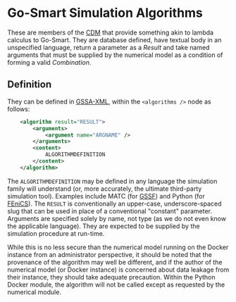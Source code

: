 # Go-Smart Simulation Algorithms

These are members of the [CDM](overview.md) that provide something akin to lambda
calculus to Go-Smart. They are database defined, have textual body in an
unspecified language, return a parameter as a *Result* and take named arguments
that must be supplied by the numerical model as a condition of forming a valid
*Combination*.

## Definition

They can be defined in [GSSA-XML](../gssa-xml.md), within the `<algorithms />` node
as follows:

```xml
    <algorithm result="RESULT">
        <arguments>
            <argument name="ARGNAME" />
        </arguments>
        <content>
            ALGORITHMDEFINITION
        </content>
    </algorithm>
```

The `ALGORITHMDEFINITION` may be defined in any language the simulation family
will understand (or, more accurately, the ultimate third-party simulation tool).
Examples include MATC (for [GSSF](../gssf/overview.md)) and Python (for
[FEniCS](../docker/fenics.md)). The `RESULT` is conventionally an upper-case,
underscore-spaced slug that can be used in place of a conventional "constant"
parameter. Arguments are specified solely by name, not type (as we do not even
know the applicable language). They are expected to be supplied by the
simulation procedure at run-time.

While this is no less secure than the numerical
model running on the Docker instance from an administrator perspective, it should
be noted that the provenance of
the algorithm may well be different, and if the author of the numerical model (or
Docker instance) is
concerned about data leakage from their instance, they should take adequate
precaution. Within the Python Docker module, the algorithm will not be called
except as requested by the numerical module.
